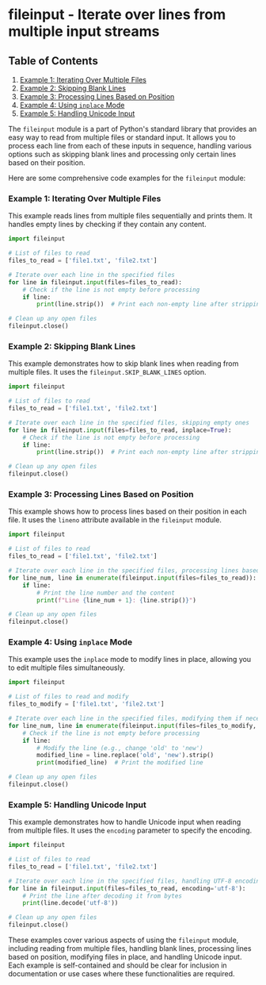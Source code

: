 # fileinput - Iterate over lines from multiple input streams
## Table of Contents

1. [Example 1: Iterating Over Multiple Files](#example-1-iterating-over-multiple-files)
2. [Example 2: Skipping Blank Lines](#example-2-skipping-blank-lines)
3. [Example 3: Processing Lines Based on Position](#example-3-processing-lines-based-on-position)
4. [Example 4: Using `inplace` Mode](#example-4-using-inplace-mode)
5. [Example 5: Handling Unicode Input](#example-5-handling-unicode-input)



The `fileinput` module is a part of Python's standard library that provides an easy way to read from multiple files or standard input. It allows you to process each line from each of these inputs in sequence, handling various options such as skipping blank lines and processing only certain lines based on their position.

Here are some comprehensive code examples for the `fileinput` module:

### Example 1: Iterating Over Multiple Files

This example reads lines from multiple files sequentially and prints them. It handles empty lines by checking if they contain any content.

```python
import fileinput

# List of files to read
files_to_read = ['file1.txt', 'file2.txt']

# Iterate over each line in the specified files
for line in fileinput.input(files=files_to_read):
    # Check if the line is not empty before processing
    if line:
        print(line.strip())  # Print each non-empty line after stripping whitespace

# Clean up any open files
fileinput.close()
```

### Example 2: Skipping Blank Lines

This example demonstrates how to skip blank lines when reading from multiple files. It uses the `fileinput.SKIP_BLANK_LINES` option.

```python
import fileinput

# List of files to read
files_to_read = ['file1.txt', 'file2.txt']

# Iterate over each line in the specified files, skipping empty ones
for line in fileinput.input(files=files_to_read, inplace=True):
    # Check if the line is not empty before processing
    if line:
        print(line.strip())  # Print each non-empty line after stripping whitespace

# Clean up any open files
fileinput.close()
```

### Example 3: Processing Lines Based on Position

This example shows how to process lines based on their position in each file. It uses the `lineno` attribute available in the `fileinput` module.

```python
import fileinput

# List of files to read
files_to_read = ['file1.txt', 'file2.txt']

# Iterate over each line in the specified files, processing lines based on position
for line_num, line in enumerate(fileinput.input(files=files_to_read)):
    if line:
        # Print the line number and the content
        print(f"Line {line_num + 1}: {line.strip()}")

# Clean up any open files
fileinput.close()
```

### Example 4: Using `inplace` Mode

This example uses the `inplace` mode to modify lines in place, allowing you to edit multiple files simultaneously.

```python
import fileinput

# List of files to read and modify
files_to_modify = ['file1.txt', 'file2.txt']

# Iterate over each line in the specified files, modifying them if necessary
for line_num, line in enumerate(fileinput.input(files=files_to_modify, inplace=True)):
    # Check if the line is not empty before processing
    if line:
        # Modify the line (e.g., change 'old' to 'new')
        modified_line = line.replace('old', 'new').strip()
        print(modified_line)  # Print the modified line

# Clean up any open files
fileinput.close()
```

### Example 5: Handling Unicode Input

This example demonstrates how to handle Unicode input when reading from multiple files. It uses the `encoding` parameter to specify the encoding.

```python
import fileinput

# List of files to read
files_to_read = ['file1.txt', 'file2.txt']

# Iterate over each line in the specified files, handling UTF-8 encoding
for line in fileinput.input(files=files_to_read, encoding='utf-8'):
    # Print the line after decoding it from bytes
    print(line.decode('utf-8'))

# Clean up any open files
fileinput.close()
```

These examples cover various aspects of using the `fileinput` module, including reading from multiple files, handling blank lines, processing lines based on position, modifying files in place, and handling Unicode input. Each example is self-contained and should be clear for inclusion in documentation or use cases where these functionalities are required.
